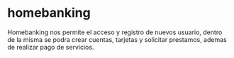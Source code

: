 # homebanking
Homebanking nos permite el acceso y registro de nuevos usuario, dentro de la misma se podra crear cuentas, tarjetas y solicitar prestamos, ademas de realizar pago de servicios. 

